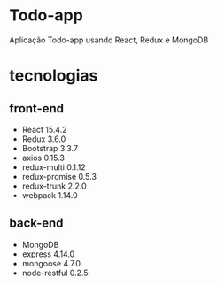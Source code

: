 # Todo-app
Aplicação Todo-app usando React, Redux e MongoDB

# tecnologias
## front-end
- React 15.4.2
- Redux 3.6.0
- Bootstrap 3.3.7
- axios 0.15.3
- redux-multi 0.1.12
- redux-promise 0.5.3
- redux-trunk 2.2.0
- webpack 1.14.0

## back-end
- MongoDB
- express 4.14.0
- mongoose 4.7.0
- node-restful 0.2.5
